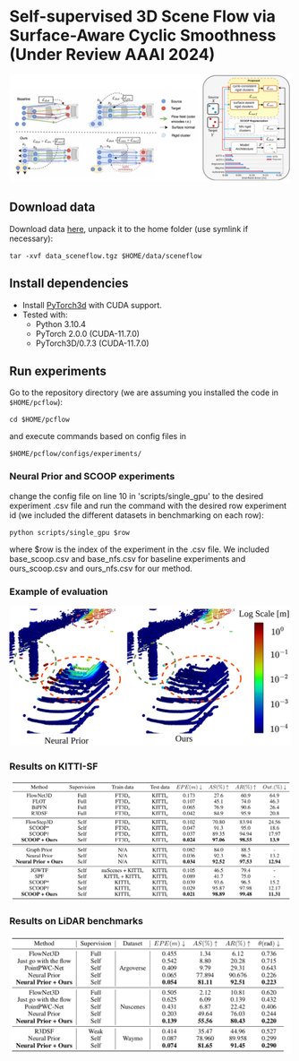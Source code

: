 # Self-supervised 3D Scene Flow via Surface-Aware Cyclic Smoothness (Under Review AAAI 2024)

![alt text](dev/cyclic_smoothness.png "Overview")

## Download data

Download data [here](https://login.rci.cvut.cz/data/lidar_intensity/sceneflow/data_sceneflow.tgz), unpack it to the home folder (use symlink if necessary):

```console
tar -xvf data_sceneflow.tgz $HOME/data/sceneflow
```

## Install dependencies

- Install [PyTorch3d](https://github.com/facebookresearch/pytorch3d) with CUDA support.
- Tested with:
  - Python 3.10.4
  - PyTorch 2.0.0 (CUDA-11.7.0)
  - PyTorch3D/0.7.3 (CUDA-11.7.0)

## Run experiments

Go to the repository directory (we are assuming you installed the code in `$HOME/pcflow`):
```console
cd $HOME/pcflow
```

and execute commands based on config files in

```console
$HOME/pcflow/configs/experiments/
```

### Neural Prior and SCOOP experiments

change the config file on line 10 in 'scripts/single_gpu' to the desired experiment .csv file and run the command with
the desired row experiment id (we included the different datasets in benchmarking on each row):

```console
python scripts/single_gpu $row
```

where $row is the index of the experiment in the .csv file. We included base_scoop.csv and base_nfs.csv for baseline experiments
and ours_scoop.csv and ours_nfs.csv for our method.

### Example of evaluation

![alt text](dev/qualitative-argoverse.png "Example")

### Results on KITTI-SF

![alt text](dev/results_kitti.png "KITTISF results")

### Results on LiDAR benchmarks

![alt text](dev/results_lidar.png "LiDAR results")
